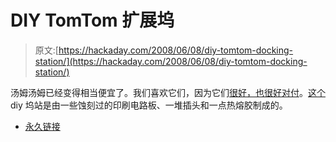 # DIY TomTom 扩展坞

> 原文:[https://hackaday.com/2008/06/08/diy-tomtom-docking-station/](https://hackaday.com/2008/06/08/diy-tomtom-docking-station/)

汤姆汤姆已经变得相当便宜了。我们喜欢它们，因为它们[很好，也很好对付](http://www.opentom.org/Main_Page)。[这个](http://www.opentom.org/Docking_station) diy 坞站是由一些蚀刻过的印刷电路板、一堆插头和一点热熔胶制成的。

*   [永久链接](http://www.opentom.org/Docking_station)